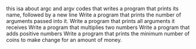 this isa about argc and argv codes that
writes a program that prints its name, followed by a new line
Write a program that prints the number of arguments passed into it.
Write a program that prints all arguments it receives
Write a program that multiplies two numbers
Write a program that adds positive numbers
Write a program that prints the minimum number of coins to make change for an amount of money.

